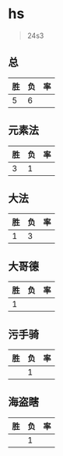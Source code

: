 # hs

> 24s3

## 总
|胜|负|率|
|-|-|-|
|5|6||

## 元素法
|胜|负|率|
|-|-|-|
|3|1||

## 大法
|胜|负|率|
|-|-|-|
|1|3||

## 大哥德
|胜|负|率|
|-|-|-|
|1|||

## 污手骑
|胜|负|率|
|-|-|-|
||1||

## 海盗瞎
|胜|负|率|
|-|-|-|
||1||
